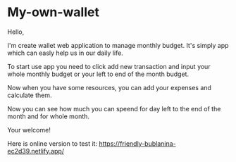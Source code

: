 # My-own-wallet

Hello,

I'm create wallet web application to manage monthly budget. It's simply app which can easly help us in our daily life.

To start use app you need to click add new transaction and input your whole monthly budget or your left to end of the month budget.

Now when you have some resources, you can add your expenses and calculate them.

Now you can see how much you can speend for day left to the end of the month and for whole month.

Your welcome!

Here is online version to test it: https://friendly-bublanina-ec2d39.netlify.app/
